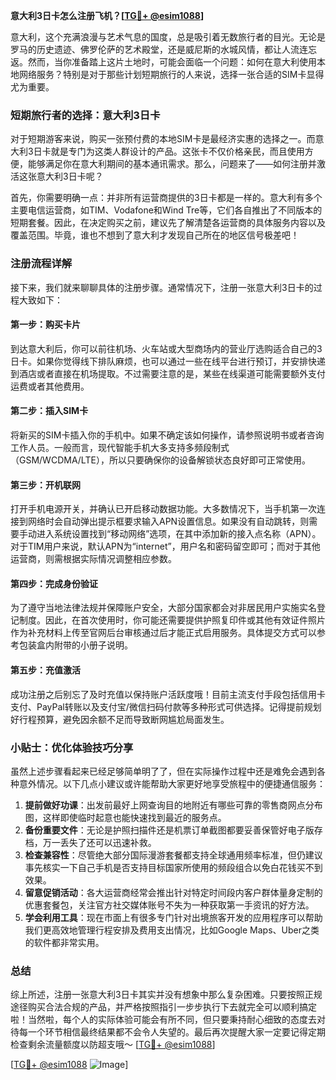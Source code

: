 **意大利3日卡怎么注册飞机？[[TG💪+ @esim1088](https://t.me/s/esim1088)]**

意大利，这个充满浪漫与艺术气息的国度，总是吸引着无数旅行者的目光。无论是罗马的历史遗迹、佛罗伦萨的艺术殿堂，还是威尼斯的水城风情，都让人流连忘返。然而，当你准备踏上这片土地时，可能会面临一个问题：如何在意大利使用本地网络服务？特别是对于那些计划短期旅行的人来说，选择一张合适的SIM卡显得尤为重要。

### 短期旅行者的选择：意大利3日卡

对于短期游客来说，购买一张预付费的本地SIM卡是最经济实惠的选择之一。而意大利3日卡就是专门为这类人群设计的产品。这张卡不仅价格亲民，而且使用方便，能够满足你在意大利期间的基本通讯需求。那么，问题来了——如何注册并激活这张意大利3日卡呢？

首先，你需要明确一点：并非所有运营商提供的3日卡都是一样的。意大利有多个主要电信运营商，如TIM、Vodafone和Wind Tre等，它们各自推出了不同版本的短期套餐。因此，在决定购买之前，建议先了解清楚各运营商的具体服务内容以及覆盖范围。毕竟，谁也不想到了意大利才发现自己所在的地区信号极差吧！

### 注册流程详解

接下来，我们就来聊聊具体的注册步骤。通常情况下，注册一张意大利3日卡的过程大致如下：

#### 第一步：购买卡片
到达意大利后，你可以前往机场、火车站或大型商场内的营业厅选购适合自己的3日卡。如果你觉得线下排队麻烦，也可以通过一些在线平台进行预订，并安排快递到酒店或者直接在机场提取。不过需要注意的是，某些在线渠道可能需要额外支付运费或者其他费用。

#### 第二步：插入SIM卡
将新买的SIM卡插入你的手机中。如果不确定该如何操作，请参照说明书或者咨询工作人员。一般而言，现代智能手机大多支持多频段制式（GSM/WCDMA/LTE），所以只要确保你的设备解锁状态良好即可正常使用。

#### 第三步：开机联网
打开手机电源开关，并确认已开启移动数据功能。大多数情况下，当手机第一次连接到网络时会自动弹出提示框要求输入APN设置信息。如果没有自动跳转，则需要手动进入系统设置找到“移动网络”选项，在其中添加新的接入点名称（APN）。对于TIM用户来说，默认APN为“internet”，用户名和密码留空即可；而对于其他运营商，则需根据实际情况调整相应参数。

#### 第四步：完成身份验证
为了遵守当地法律法规并保障账户安全，大部分国家都会对非居民用户实施实名登记制度。因此，在首次使用时，你可能还需要提供护照复印件或其他有效证件照片作为补充材料上传至官网后台审核通过后才能正式启用服务。具体提交方式可以参考包装盒内附带的小册子说明。

#### 第五步：充值激活
成功注册之后别忘了及时充值以保持账户活跃度哦！目前主流支付手段包括信用卡支付、PayPal转账以及支付宝/微信扫码付款等多种形式可供选择。记得提前规划好行程预算，避免因余额不足而导致断网尴尬局面发生。

### 小贴士：优化体验技巧分享

虽然上述步骤看起来已经足够简单明了了，但在实际操作过程中还是难免会遇到各种意外情况。以下几点小建议或许能帮助大家更好地享受旅程中的便捷通信服务：

1. **提前做好功课**：出发前最好上网查询目的地附近有哪些可靠的零售商网点分布图，这样即使临时起意也能快速找到最近的服务点。
2. **备份重要文件**：无论是护照扫描件还是机票订单截图都要妥善保管好电子版存档，万一丢失了还可以迅速补救。
3. **检查兼容性**：尽管绝大部分国际漫游套餐都支持全球通用频率标准，但仍建议事先核实一下自己手机是否支持目标国家所使用的频段组合以免白花钱买不到效果。
4. **留意促销活动**：各大运营商经常会推出针对特定时间段内客户群体量身定制的优惠套餐包，关注官方社交媒体账号不失为一种获取第一手资讯的好方法。
5. **学会利用工具**：现在市面上有很多专门针对出境旅客开发的应用程序可以帮助我们更高效地管理行程安排及费用支出情况，比如Google Maps、Uber之类的软件都非常实用。

### 总结

综上所述，注册一张意大利3日卡其实并没有想象中那么复杂困难。只要按照正规途径购买合法合规的产品，并严格按照指引一步步执行下去就完全可以顺利搞定啦！当然啦，每个人的实际体验可能会有所不同，但只要秉持耐心细致的态度去对待每一个环节相信最终结果都不会令人失望的。最后再次提醒大家一定要记得定期检查剩余流量额度以防超支哦～ [[TG💪+ @esim1088](https://t.me/s/esim1088)] 

[[TG💪+ @esim1088](https://t.me/s/esim1088) ![Image](https://i.postimg.cc/4NQfJmqS/Snipaste-2025-05-13-00-14-12.png)]